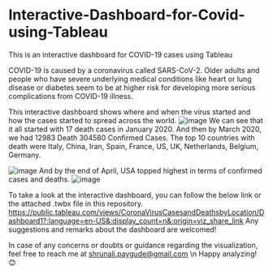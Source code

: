 # Interactive-Dashboard-for-Covid-using-Tableau
This is an interactive dashboard for COVID-19 cases using Tableau

COVID-19 is caused by a coronavirus called SARS-CoV-2. Older adults and people who have severe underlying medical conditions like heart or lung disease or diabetes seem to be at higher risk for developing more serious complications from COVID-19 illness. 

This interactive dashboard shows where and when the virus started and how the cases started to spread across the world.
![image](https://user-images.githubusercontent.com/47711486/132535543-b2f5c0af-b9ea-45d1-adac-04e6bfaa7728.png)
We can see that it all started with 17 death cases in January 2020.
And then by March 2020, we had 12983 Death 304580 Confirmed Cases. The top 10 countries with death were Italy, China, Iran, Spain, France, US, UK, Netherlands, Belgium, Germany.

![image](https://user-images.githubusercontent.com/47711486/132579882-53787c93-faa2-468d-9ae1-afe132eeb26e.png)
And by the end of April, USA topped highest in terms of confirmed cases and deaths.
![image](https://user-images.githubusercontent.com/47711486/132580033-7cd8aa71-594c-4d26-a504-79c6280c4916.png)

To take a look at the interactive dashboard, you can follow the below link or the attached .twbx file in this repository.
https://public.tableau.com/views/CoronaVirusCasesandDeathsbyLocation/Dashboard1?:language=en-US&:display_count=n&:origin=viz_share_link
Any suggestions and remarks about the dashboard are welcomed!

In case of any concerns or doubts or guidance regarding the visualization, feel free to reach me at shrunali.paygude@gmail.com
\n
Happy analyzing! 😊
